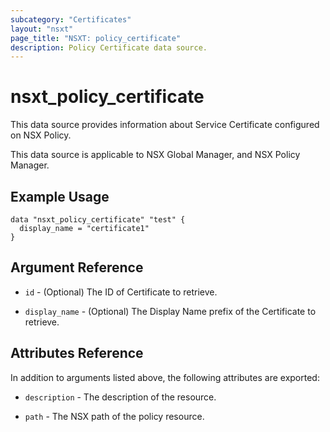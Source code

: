 ```yaml
---
subcategory: "Certificates"
layout: "nsxt"
page_title: "NSXT: policy_certificate"
description: Policy Certificate data source.
---
```


# nsxt_policy_certificate

This data source provides information about Service Certificate configured on NSX Policy.

This data source is applicable to NSX Global Manager, and NSX Policy Manager.

## Example Usage

```hcl
data "nsxt_policy_certificate" "test" {
  display_name = "certificate1"
}
```

## Argument Reference

* `id` - (Optional) The ID of Certificate to retrieve.

* `display_name` - (Optional) The Display Name prefix of the Certificate to retrieve.

## Attributes Reference

In addition to arguments listed above, the following attributes are exported:

* `description` - The description of the resource.

* `path` - The NSX path of the policy resource.
